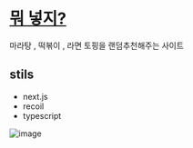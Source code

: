 # [뭐 넣지?](https://topping.vercel.app/)

마라탕 , 떡볶이 , 라면 토핑을 랜덤추천해주는 사이트

## stils
- next.js
- recoil
- typescript

![image](https://user-images.githubusercontent.com/82823150/200865373-445cc2a4-bac1-4d87-97e1-9708400d0924.png)
